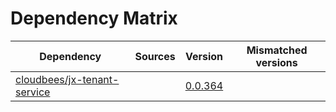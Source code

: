 # Dependency Matrix

Dependency | Sources | Version | Mismatched versions
---------- | ------- | ------- | -------------------
[cloudbees/jx-tenant-service](https://github.com/cloudbees/jx-tenant-service) |  | [0.0.364](https://github.com/cloudbees/jx-tenant-service/releases/tag/v0.0.364) | 
